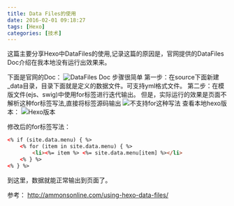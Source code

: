```yaml
---
title: Data Files的使用
date: 2016-02-01 09:18:27
tags: [Hexo]
categories: [技术]
---
```

这篇主要分享Hexo中DataFiles的使用,记录这篇的原因是，官网提供的DataFiles Doc介绍在我本地没有运行出效果来。
<!--more-->
下面是官网的Doc：
![DataFiles Doc](http://7xqlat.com1.z0.glb.clouddn.com/hexo_datafiles.png)
步骤很简单
第一步：在source下面新建_data目录，目录下面就是定义的数据文件。可支持yml格式文件。
第二步：在模版文件(ejs、swig)中使用for标签进行迭代输出。
但是，实际运行的效果是页面不解析这种for标签写法,直接将标签源码输出
![不支持for这种写法](http://7xqlat.com1.z0.glb.clouddn.com/hexo_datafiles_02.png)
查看本地hexo版本：
![Hexo版本](http://7xqlat.com1.z0.glb.clouddn.com/hexo_version.png)

修改后的for标签写法：
~~~html
<% if (site.data.menu) { %>
	<% for (item in site.data.menu) { %>
		<li><%= item %> <%= site.data.menu[item] %></li>
	<% } %>
<% } %>
~~~
到这里，数据就能正常输出到页面了。

参考：
http://ammonsonline.com/using-hexo-data-files/


